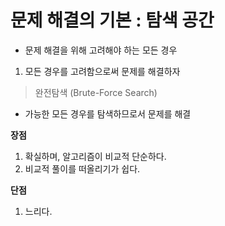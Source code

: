 # 문제 해결의 기본 : 탐색 공간
 * 문제 해결을 위해 고려해야 하는 모든 경우

1. 모든 경우를 고려함으로써 문제를 해결하자
> 완전탐색 (Brute-Force Search)

 * 가능한 모든 경우를 탐색하므로서 문제를 해결

**장점**
1. 확실하며, 알고리즘이 비교적 단순하다.
2. 비교적 풀이를 떠올리기가 쉽다.

**단점**
1. 느리다.